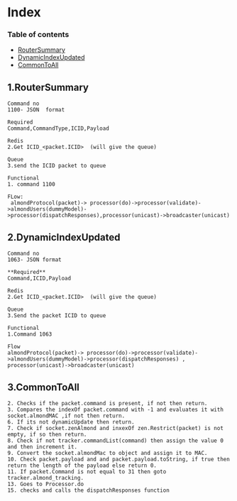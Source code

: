 # Index
### Table of contents 
- [RouterSummary](#RouterSummary)
- [DynamicIndexUpdated](#DynamicIndexUpdated)
- [CommonToAll](#CommonToAll)
<a name="RouterSummary"></a>
## 1.RouterSummary
    Command no 
    1100- JSON  format
 
    Required 
    Command,CommandType,ICID,Payload

    Redis
    2.Get ICID_<packet.ICID>  (will give the queue)

    Queue
    3.send the ICID packet to queue

    Functional 
    1. command 1100

    FLow:
     almondProtocol(packet)-> processor(do)->processor(validate)->almondUsers(dummyModel)->processor(dispatchResponses),processor(unicast)->broadcaster(unicast)

<a name="DynamicIndexUpdated"></a>
## 2.DynamicIndexUpdated
    Command no
    1063- JSON format

    **Required**
    Command,ICID,Payload

    Redis
    2.Get ICID_<packet.ICID>  (will give the queue)

    Queue
    3.Send the packet ICID to queue

    Functional
    1.Command 1063  

    Flow
    almondProtocol(packet)-> processor(do)->processor(validate)->almondUsers(dummyModel)->processor(dispatchResponses) , processor(unicast)->broadcaster(unicast)

<a name="CommonToAll"></a>
## 3.CommonToAll

    2. Checks if the packet.command is present, if not then return.
    3. Compares the indexOf packet.command with -1 and evaluates it with socket.almondMAC ,if not then return.
    6. If its not dynamicUpdate then return.
    7. Check if socket.zenAlmond and inxexOf zen.Restrict(packet) is not empty, if so then return.
    8. Check if not tracker.commandList(command) then assign the value 0 and then increment it.
    9. Convert the socket.almondMac to object and assign it to MAC.
    10. Check packet.payload and and packet.payload.toString, if true then return the length of the payload else return 0.
    11. If packet.Command is not equal to 31 then goto tracker.almond_tracking.
    13. Goes to Processor.do
    15. checks and calls the dispatchResponses function
 

